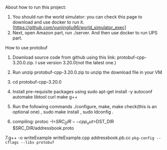 About how to run this project:
1. You should run the world simulator: you can check this page to download and use docker to run it. [https://github.com/yunjingliu96/world_simulator_exec]
2. Next, open Amazon part, run ./server. And then use docker to run UPS part. 

How to use protobuf

1. Download source code from github using this link: protobuf-cpp-3.20.0.zip. I use version 3.20.0(not the latest one.)

2. Run unzip protobuf-cpp-3.20.0.zip to unzip the download file in your VM

3. cd protobuf-cpp-3.20.0

4. Install pre-requisite packages using  sudo apt-get install -y autoconf automake libtool curl make g++

5. Run the following commands ./configure, make, make check(this is an optional one) , sudo make install , sudo ldconfig .

6. compiling: protoc -I=$SRC_DIR --cpp_out=$DST_DIR $SRC_DIR/addressbook.proto

7.g++ -o writeExample writeExample.cpp addressbook.pb.cc `pkg-config --cflags --libs protobuf` 

